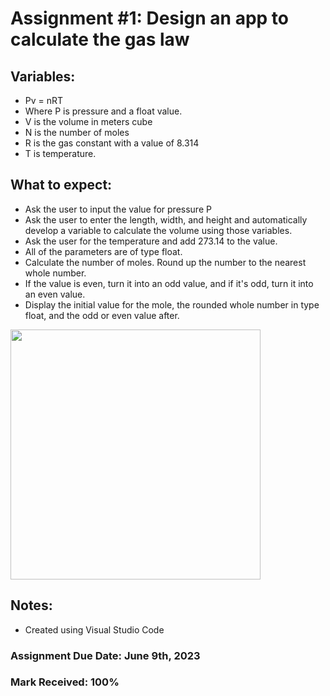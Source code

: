 # Assignment #1: Design an app to calculate the gas law

## Variables: 
- Pv = nRT
- Where P is pressure and a float value.
- V is the volume in meters cube
- N is the number of moles
- R is the gas constant with a value of 8.314
- T is temperature.

## What to expect:
- Ask the user to input the value for pressure P
- Ask the user to enter the length, width, and height and automatically develop a variable to calculate the volume using those variables.
- Ask the user for the temperature and add 273.14 to the value.
- All of the parameters are of type float.
- Calculate the number of moles. Round up the number to the nearest whole number.
- If the value is even, turn it into an odd value, and if it's odd, turn it into an even value.
- Display the initial value for the mole, the rounded whole number in type float, and the odd or even value after.

<img width="400" src="https://github.com/matthewantonis-georgiancollege/PHP_COMP1006/assets/122380719/bbd7241f-03bb-4c86-8dc9-c13a52c56d93">

## Notes: 
- Created using Visual Studio Code

### Assignment Due Date: June 9th, 2023
### Mark Received: 100%
